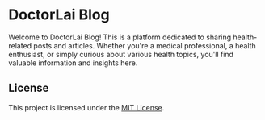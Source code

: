 # DoctorLai Blog

Welcome to DoctorLai Blog! This is a platform dedicated to sharing health-related posts and articles. Whether you're a medical professional, a health enthusiast, or simply curious about various health topics, you'll find valuable information and insights here.

## License

This project is licensed under the [MIT License](./LICENSE).
